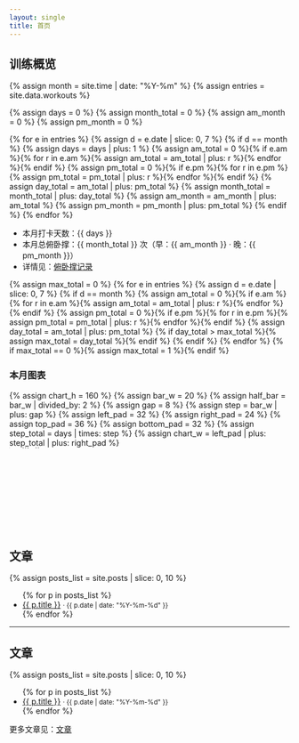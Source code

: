 ```yaml
---
layout: single
title: 首页
---
```


## 训练概览
{% assign month = site.time | date: "%Y-%m" %}
{% assign entries = site.data.workouts %}

{% assign days = 0 %}
{% assign month_total = 0 %}
{% assign am_month = 0 %}
{% assign pm_month = 0 %}

{% for e in entries %}
  {% assign d = e.date | slice: 0, 7 %}
  {% if d == month %}
    {% assign days = days | plus: 1 %}
    {% assign am_total = 0 %}{% if e.am %}{% for r in e.am %}{% assign am_total = am_total | plus: r %}{% endfor %}{% endif %}
    {% assign pm_total = 0 %}{% if e.pm %}{% for r in e.pm %}{% assign pm_total = pm_total | plus: r %}{% endfor %}{% endif %}
    {% assign day_total = am_total | plus: pm_total %}
    {% assign month_total = month_total | plus: day_total %}
    {% assign am_month = am_month | plus: am_total %}
    {% assign pm_month = pm_month | plus: pm_total %}
  {% endif %}
{% endfor %}

- 本月打卡天数：{{ days }}
- 本月总俯卧撑：{{ month_total }} 次（早：{{ am_month }} · 晚：{{ pm_month }}）
- 详情见：[俯卧撑记录](/workout/)

{% assign max_total = 0 %}
{% for e in entries %}
  {% assign d = e.date | slice: 0, 7 %}
  {% if d == month %}
    {% assign am_total = 0 %}{% if e.am %}{% for r in e.am %}{% assign am_total = am_total | plus: r %}{% endfor %}{% endif %}
    {% assign pm_total = 0 %}{% if e.pm %}{% for r in e.pm %}{% assign pm_total = pm_total | plus: r %}{% endfor %}{% endif %}
    {% assign day_total = am_total | plus: pm_total %}
    {% if day_total > max_total %}{% assign max_total = day_total %}{% endif %}
  {% endif %}
{% endfor %}
{% if max_total == 0 %}{% assign max_total = 1 %}{% endif %}

### 本月图表
{% assign chart_h = 160 %}
{% assign bar_w = 20 %}
{% assign half_bar = bar_w | divided_by: 2 %}
{% assign gap = 8 %}
{% assign step = bar_w | plus: gap %}
{% assign left_pad = 32 %}
{% assign right_pad = 24 %}
{% assign top_pad = 36 %}
{% assign bottom_pad = 32 %}
{% assign step_total = days | times: step %}
{% assign chart_w = left_pad | plus: step_total | plus: right_pad %}
<svg width="{{ chart_w }}" height="{{ chart_h | plus: top_pad | plus: bottom_pad }}" viewBox="0 0 {{ chart_w }} {{ chart_h | plus: top_pad | plus: bottom_pad }}" xmlns="http://www.w3.org/2000/svg">
  <g transform="translate(0, {{ top_pad }})">
    <line x1="{{ left_pad }}" y1="{{ chart_h }}" x2="{{ chart_w | minus: right_pad }}" y2="{{ chart_h }}" stroke="#999" stroke-width="1"/>
    <line x1="{{ left_pad }}" y1="0" x2="{{ left_pad }}" y2="{{ chart_h }}" stroke="#999" stroke-width="1"/>
  {% assign tick_step = max_total | divided_by: 4 %}{% if tick_step == 0 %}{% assign tick_step = 1 %}{% endif %}
  {% for i in (0..4) %}
    {% if i == 4 %}{% assign val = max_total %}{% else %}{% assign val = i | times: tick_step %}{% endif %}
    {% assign h = val | times: chart_h | divided_by: max_total %}
    {% assign y = chart_h | minus: h %}
    <line x1="{{ left_pad }}" y1="{{ y }}" x2="{{ chart_w | minus: right_pad }}" y2="{{ y }}" stroke="#eee" stroke-width="1"/>
    <text x="{{ left_pad | minus: 4 }}" y="{{ y | plus: 4 }}" font-size="10" text-anchor="end">{{ val }}</text>
  {% endfor %}
  {% assign x = left_pad %}
  {% for e in entries %}
    {% assign d = e.date | slice: 0, 7 %}
    {% if d == month %}
      {% assign am_total = 0 %}{% if e.am %}{% for r in e.am %}{% assign am_total = am_total | plus: r %}{% endfor %}{% endif %}
      {% assign pm_total = 0 %}{% if e.pm %}{% for r in e.pm %}{% assign pm_total = pm_total | plus: r %}{% endfor %}{% endif %}
      {% assign day_total = am_total | plus: pm_total %}
      {% assign h = day_total | times: chart_h | divided_by: max_total %}
      {% assign y = chart_h | minus: h %}
      <rect x="{{ x }}" y="{{ y }}" width="{{ bar_w }}" height="{{ h }}" fill="#4caf50" />
      <text x="{{ x | plus: half_bar }}" y="{{ chart_h | plus: 14 }}" font-size="10" text-anchor="middle">{{ e.date | slice: -2, 2 }}</text>
      <text x="{{ x | plus: half_bar }}" y="{{ y | minus: 8 }}" font-size="10" text-anchor="middle">{{ day_total }}</text>
      {% assign x = x | plus: step %}
    {% endif %}
  {% endfor %}
  </g>
</svg>

## 文章
{% assign posts_list = site.posts | slice: 0, 10 %}
<ul>
{% for p in posts_list %}
  <li><a href="{{ p.url }}">{{ p.title }}</a> <small>· {{ p.date | date: "%Y-%m-%d" }}</small></li>
{% endfor %}
</ul>

<hr class="section-sep" />

## 文章
{% assign posts_list = site.posts | slice: 0, 10 %}
<ul>
{% for p in posts_list %}
  <li><a href="{{ p.url }}">{{ p.title }}</a> <small>· {{ p.date | date: "%Y-%m-%d" }}</small></li>
{% endfor %}
</ul>

更多文章见：[文章](/blog/)
